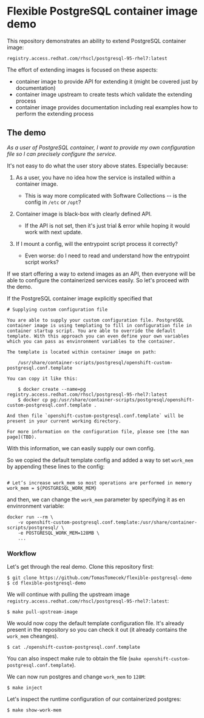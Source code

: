# Flexible PostgreSQL container image demo

This repository demonstrates an ability to extend PostgreSQL container image:

```
registry.access.redhat.com/rhscl/postgresql-95-rhel7:latest
```

The effort of extending images is focused on these aspects:

 * container image to provide API for extending it (might be covered just by documentation)
 * container image upstream to create tests which validate the extending process
 * container image provides documentation including real examples how to perform the extending process


## The demo

*As a user of PostgreSQL container, I want to provide my own configuration file so I can precisely configure the service.*

It's not easy to do what the user story above states. Especially because:

 1. As a user, you have no idea how the service is installed within a container image.
    * This is way more complicated with Software Collections -- is the config in `/etc` or `/opt`?

 2. Container image is black-box with clearly defined API.
    * If the API is not set, then it's just trial & error while hoping it would work with next update.

 3. If I mount a config, will the entrypoint script process it correctly?
    * Even worse: do I need to read and understand how the entrypoint script works?


If we start offering a way to extend images as an API, then everyone will be able to configure the containerized services easily. So let's proceed with the demo.

If the PostgreSQL container image explicitly specified that

```
# Supplying custom configuration file

You are able to supply your custom configuration file. PostgreSQL container image is using templating to fill in configuration file in container startup script. You are able to override the default template. With this approach you can even define your own variables which you can pass as envinronment variables to the container.

The template is located within container image on path:

    /usr/share/container-scripts/postgresql/openshift-custom-postgresql.conf.template

You can copy it like this:

    $ docker create --name=pg registry.access.redhat.com/rhscl/postgresql-95-rhel7:latest
    $ docker cp pg:/usr/share/container-scripts/postgresql/openshift-custom-postgresql.conf.template .

And then file `openshift-custom-postgresql.conf.template` will be present in your current working directory.

For more information on the configuration file, please see [the man page](TBD).
```

With this information, we can easily supply our own config.

So we copied the default template config and added a way to set `work_mem` by appending these lines to the config:

```

# Let’s increase work_mem so most operations are performed in memory
work_mem = ${POSTGRESQL_WORK_MEM}
```

and then, we can change the `work_mem` parameter by specifying it as en envinronment variable:

```
docker run --rm \
	-v openshift-custom-postgresql.conf.template:/usr/share/container-scripts/postgresql/ \
	-e POSTGRESQL_WORK_MEM=128MB \
	...
```

### Workflow

Let's get through the real demo. Clone this repository first:

```
$ git clone https://github.com/TomasTomecek/flexible-postgresql-demo
$ cd flexible-postgresql-demo
```

We will continue with pulling the upstream image `registry.access.redhat.com/rhscl/postgresql-95-rhel7:latest`:

```
$ make pull-upstream-image
```

We would now copy the default template configuration file. It's already present in the repository so you can check it out (it already contains the `work_mem` cheanges).

```
$ cat ./openshift-custom-postgresql.conf.template
```

You can also inspect make rule to obtain the file (`make openshift-custom-postgresql.conf.template`).

We can now run postgres and change `work_mem` to `128M`:

```
$ make inject
```

Let's inspect the runtime configuration of our containerized postgres:

```
$ make show-work-mem
```
